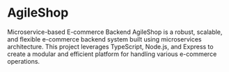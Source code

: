 # AgileShop
Microservice-based E-commerce Backend  AgileShop is a robust, scalable, and flexible e-commerce backend system built using microservices architecture. This project leverages TypeScript, Node.js, and Express to create a modular and efficient platform for handling various e-commerce operations.
